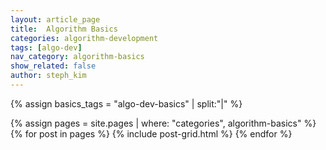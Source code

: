 ```yaml
---
layout: article_page
title:  Algorithm Basics
categories: algorithm-development
tags: [algo-dev]
nav_category: algorithm-basics
show_related: false
author: steph_kim
---
```


{% assign basics_tags = "algo-dev-basics" | split:"|" %}
<div class="row lang-tile-container">
  {% assign pages = site.pages | where: "categories", algorithm-basics" %}
  {% for post in pages %}
		{% include post-grid.html %}
  {% endfor %}
</div>